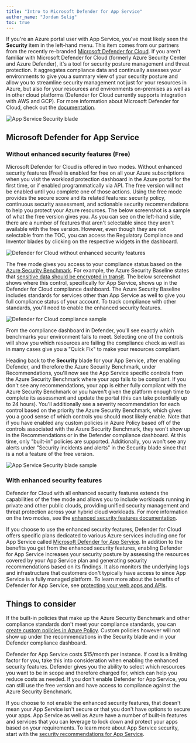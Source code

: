 ```yaml
---
title: "Intro to Microsoft Defender for App Service"
author_name: "Jordan Selig"
toc: true
---
```


If you're an Azure portal user with App Service, you've most likely seen the **Security** item in the left-hand menu. This item comes from our partners from the recently re-branded [Microsoft Defender for Cloud](https://docs.microsoft.com/azure/defender-for-cloud/defender-for-cloud-introduction). If you aren't familiar with Microsoft Defender for Cloud (formerly Azure Security Center and Azure Defender), it's a tool for security posture management and threat protection. It aggregates compliance data and continually assesses your environments to give you a summary view of your security posture and allow you to streamline security management not just for your resources in Azure, but also for your resources and environments on-premises as well as in other cloud platforms (Defender for Cloud currently supports integration with AWS and GCP). For more information about Microsoft Defender for Cloud, check out the [documentation](https://docs.microsoft.com/azure/defender-for-cloud/defender-for-cloud-introduction).

![App Service Security blade]({{site.baseurl}}/media/2022/04/AppServiceSecurityBlade.png)

## Microsoft Defender for App Service

### Without enhanced security features (Free)

Microsoft Defender for Cloud is offered in two modes. Without enhanced security features (Free) is enabled for free on all your Azure subscriptions when you visit the workload protection dashboard in the Azure portal for the first time, or if enabled programmatically via API. The free version will not be enabled until you complete one of those actions. Using the free mode provides the secure score and its related features: security policy, continuous security assessment, and actionable security recommendations to help you protect your Azure resources. The below screenshot is a sample of what the free version gives you. As you can see on the left-hand side, there are a number of features that aren't selectable since they aren't available with the free version. However, even though they are not selectable from the TOC, you can access the Regulatory Compliance and Inventor blades by clicking on the respective widgets in the dashboard.

![Defender for Cloud without enhanced security features]({{site.baseurl}}/media/2022/04/DefenderFreeMode.png)

The free mode gives you access to your compliance status based on the [Azure Security Benchmark](https://docs.microsoft.com/security/benchmark/azure/). For example, the Azure Security Baseline states that [sensitive data should be encrypted in transit](https://docs.microsoft.com/security/benchmark/azure/security-controls-v3-data-protection#dp-3-encrypt-sensitive-data-in-transit). The below screenshot shows where this control, specifically for App Service, shows up in the Defender for Cloud compliance dashboard. The Azure Security Baseline includes standards for services other than App Service as well to give you full compliance status of your account. To track compliance with other standards, you'll need to enable the enhanced security features.

![Defender for Cloud compliance sample]({{site.baseurl}}/media/2022/04/DefenderFreeModeComplianceSample.png)

From the compliance dashboard in Defender, you'll see exactly which benchmarks your environment fails to meet. Selecting one of the controls will show you which resources are failing the compliance check as well as in many cases give you a "Quick Fix" to make your resources compliant.

Heading back to the **Security** blade for your App Service, after enabling Defender, and therefore the Azure Security Benchmark, under Recommendations, you'll now see the App Service specific controls from the Azure Security Benchmark where your app fails to be compliant. If you don't see any recommendations, your app is either fully compliant with the Azure Security Benchmark or you haven't given the platform enough time to complete its assessment and update the portal (this can take potentially up to 24 hours). You'll additionally see a severity recommendation for each control based on the priority the Azure Security Benchmark, which gives you a good sense of which controls you should most likely enable. Note that if you have enabled any custom policies in Azure Policy based off of the controls associated with the Azure Security Benchmark, they won't show up in the Recommendations or in the Defender compliance dashboard. At this time, only "built-in" policies are supported. Additionally, you won't see any alerts under "Security incidents and alerts" in the Security blade since that is a not a feature of the free version.

![App Service Security blade sample]({{site.baseurl}}/media/2022/04/AppServiceSecurityBladeFull.png)  

### With enhanced security features

Defender for Cloud with all enhanced security features extends the capabilities of the free mode and allows you to include workloads running in private and other public clouds, providing unified security management and threat protection across your hybrid cloud workloads. For more information on the two modes, see the [enhanced security features documentation](https://docs.microsoft.com/azure/defender-for-cloud/enhanced-security-features-overview).

If you choose to use the enhanced security features, Defender for Cloud offers specific plans dedicated to various Azure services including one for App Service called [Microsoft Defender for App Service](https://docs.microsoft.com/azure/defender-for-cloud/defender-for-app-service-introduction). In addition to the benefits you get from the enhanced security features, enabling Defender for App Service increases your security posture by assessing the resources covered by your App Service plan and generating security recommendations based on its findings. It also monitors the underlying logs and infrastructure that customers don't typically have access to since App Service is a fully managed platform. To learn more about the benefits of Defender for App Service, see [protecting your web apps and APIs](https://docs.microsoft.com/azure/defender-for-cloud/defender-for-app-service-introduction).

## Things to consider

If the built-in policies that make up the Azure Security Benchmark and other compliance standards don't meet your compliance standards, you can [create custom policies in Azure Policy](https://docs.microsoft.com/azure/governance/policy/tutorials/create-custom-policy-definition). Custom policies however will not show up under the recommendations in the Security blade and in your Defender compliance dashboard.

Defender for App Service costs $15/month per instance. If cost is a limiting factor for you, take this into consideration when enabling the enhanced security features. Defender gives you the ability to select which resources you want to be in scope and therefore charged for, which can help you reduce costs as needed. If you don't enable Defender for App Service, you can still use the free version and have access to compliance against the Azure Security Benchmark.

If you choose to not enable the enhanced security features, that doesn't mean your App Service isn't secure or that you don't have options to secure your apps. App Service as well as Azure have a number of built-in features and services that you can leverage to lock down and protect your apps based on your requirements. To learn more about App Service security, start with the [security recommendations for App Service](https://docs.microsoft.com/azure/app-service/security-recommendations).

